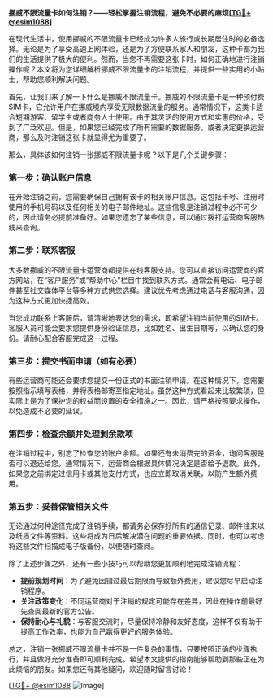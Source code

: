 **挪威不限流量卡如何注销？——轻松掌握注销流程，避免不必要的麻烦[[TG💪+ @esim1088](https://t.me/s/esim1088)]**

在现代生活中，使用挪威的不限流量卡已经成为许多人旅行或长期居住时的必备选择。无论是为了享受高速上网体验，还是为了方便联系家人和朋友，这种卡都为我们的生活提供了极大的便利。然而，当您不再需要这张卡时，如何正确地进行注销操作呢？本文将为您详细解析挪威不限流量卡的注销流程，并提供一些实用的小贴士，帮助您顺利解决问题。

首先，让我们来了解一下什么是挪威不限流量卡。挪威的不限流量卡是一种预付费SIM卡，它允许用户在挪威境内享受无限数据流量的服务。通常情况下，这类卡适合短期游客、留学生或者商务人士使用。由于其灵活的使用方式和实惠的价格，受到了广泛欢迎。但是，如果您已经完成了所有需要的数据服务，或者决定更换运营商，那么及时注销这张卡就显得尤为重要了。

那么，具体该如何注销一张挪威不限流量卡呢？以下是几个关键步骤：

### **第一步：确认账户信息**
在开始注销之前，您需要确保自己拥有该卡的相关账户信息。这包括卡号、注册时使用的手机号码以及任何相关的电子邮件地址。这些信息是注销过程中必不可少的，因此请务必提前准备好。如果您遗忘了某些信息，可以通过拨打运营商客服热线来查询。

### **第二步：联系客服**
大多数挪威的不限流量卡运营商都提供在线客服支持。您可以直接访问运营商的官方网站，在“客户服务”或“帮助中心”栏目中找到联系方式。通常会有电话、电子邮件甚至社交媒体平台等多种方式供您选择。建议优先考虑通过电话与客服沟通，因为这种方式更加快捷高效。

当您成功联系上客服后，请清晰地表达您的需求，即希望注销当前使用的SIM卡。客服人员可能会要求您提供身份验证信息，比如姓名、出生日期等，以确认您的身份。请耐心配合客服完成这一过程。

### **第三步：提交书面申请（如有必要）**
有些运营商可能还会要求您提交一份正式的书面注销申请。在这种情况下，您需要按照指示填写表格，并将表格邮寄至指定地址。虽然这种方式看起来比较繁琐，但实际上是为了保护您的权益而设置的安全措施之一。因此，请严格按照要求操作，以免造成不必要的延误。

### **第四步：检查余额并处理剩余款项**
在注销过程中，别忘了检查您的账户余额。如果还有未消费完的资金，询问客服是否可以退还给您。通常情况下，运营商会根据具体情况决定是否给予退款。此外，如果您之前绑定过信用卡或其他支付方式，也应立即取消关联，以防产生额外费用。

### **第五步：妥善保管相关文件**
无论通过何种途径完成了注销手续，都请务必保存好所有的通信记录、邮件往来以及纸质文件等资料。这些将成为日后解决潜在问题的重要依据。同时，也可以考虑将这些文件扫描成电子版备份，以便随时查阅。

除了上述步骤之外，还有一些小技巧可以帮助您更加顺利地完成注销流程：

- **提前规划时间**：为了避免因错过最后期限而导致额外费用，建议您尽早启动注销程序。
- **关注政策变化**：不同运营商对于注销的规定可能存在差异，因此在操作前最好先查阅最新的官方公告。
- **保持耐心与礼貌**：与客服交流时，尽量保持冷静和友好态度，这样不仅有助于提高工作效率，也能为自己赢得更好的服务体验。

总之，注销一张挪威不限流量卡并不是一件复杂的事情，只要按照正确的步骤执行，并且做好充分准备即可顺利完成。希望本文提供的指南能够帮助到那些正在为此烦恼的朋友。如果您还有其他疑问，欢迎随时留言讨论！

[[TG💪+ @esim1088](https://t.me/s/esim1088) ![Image](https://i.postimg.cc/4NQfJmqS/Snipaste-2025-05-13-00-14-12.png)]